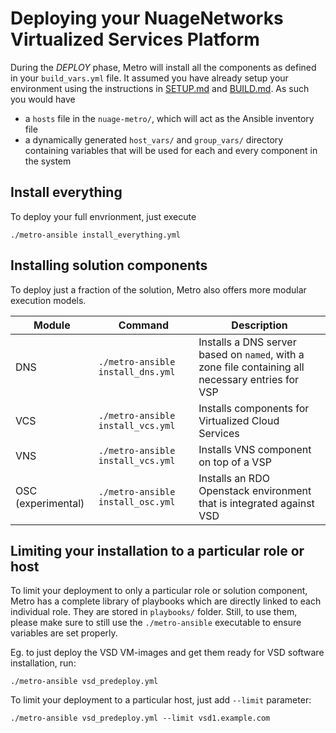 # Deploying your NuageNetworks Virtualized Services Platform

During the *DEPLOY* phase, Metro will install all the components as defined in your `build_vars.yml` file.
It assumed you have already setup your environment using the instructions in [SETUP.md](SETUP.md) and [BUILD.md](BUILD.md).
As such you would have 
* a `hosts` file in the `nuage-metro/`, which will act as the Ansible inventory file
* a dynamically generated `host_vars/` and `group_vars/` directory containing variables that will be used for each and every component in the system

## Install everything

To deploy your full envrionment, just execute

``` 
./metro-ansible install_everything.yml
``` 

## Installing solution components

To deploy just a fraction of the solution, Metro also offers more modular execution models. 

Module | Command | Description
---|---|---
DNS | `./metro-ansible install_dns.yml` | Installs a DNS server based on `named`, with a zone file containing all necessary entries for VSP
VCS | `./metro-ansible install_vcs.yml` | Installs components for Virtualized Cloud Services
VNS | `./metro-ansible install_vcs.yml` | Installs VNS component on top of a VSP
OSC (experimental) | `./metro-ansible install_osc.yml` | Installs an RDO Openstack environment that is integrated against VSD

## Limiting your installation to a particular role or host

To limit your deployment to only a particular role or solution component, Metro has a complete library of playbooks which are directly linked to each individual role. They are stored in `playbooks/` folder. 
Still, to use them, please make sure to still use the  `./metro-ansible` executable to ensure variables are set properly.

Eg. to just deploy the VSD VM-images and get them ready for VSD software installation, run:
```
./metro-ansible vsd_predeploy.yml
```

To limit your deployment to a particular host, just add `--limit` parameter:
```
./metro-ansible vsd_predeploy.yml --limit vsd1.example.com
``` 



